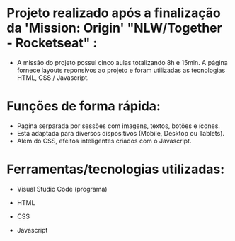 # Projeto realizado após a finalização da 'Mission: Origin' "NLW/Together - Rocketseat" :

+ A missão do projeto possui cinco aulas totalizando 8h e 15min. A página fornece layouts reponsivos ao projeto e foram utilizadas as tecnologias HTML, CSS / Javascript.

# Funções de forma rápida:

+ Pagína serparada por sessões com imagens, textos, botões e ícones.
+ Está adaptada para diversos dispositivos (Mobile, Desktop ou Tablets).
+ Além do CSS, efeitos inteligentes criados com o Javascript.

# Ferramentas/tecnologias utilizadas:

+ Visual Studio Code (programa)

+ HTML
+ CSS
+ Javascript
